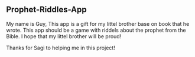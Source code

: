 Prophet-Riddles-App
-------------------

My name is Guy,
This app is a gift for my littel brother base on book that he wrote.
This app should be a game with riddels about the prophet from the Bible.
I hope that my littel brother will be proud!

Thanks for Sagi to helping me in this project! 



